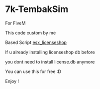 # 7k-TembakSim
For FiveM

This code custom by me

Based Script [esx_licenseshop](https://github.com/HumanTree92/esx_licenseshop)

If u already installing licenseshop db before

you dont need to install license.db anymore

You can use this for free :D

Enjoy !
